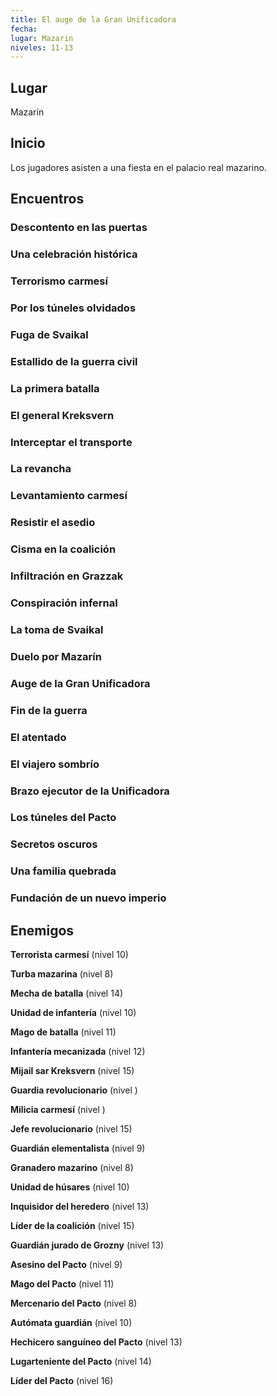 ```yaml
---
title: El auge de la Gran Unificadora
fecha: 
lugar: Mazarin
niveles: 11-13
---
```


## Lugar

Mazarín

## Inicio

Los jugadores asisten a una fiesta en el palacio real mazarino.

## Encuentros

### Descontento en las puertas

### Una celebración histórica

### Terrorismo carmesí

### Por los túneles olvidados

### Fuga de Svaikal

### Estallido de la guerra civil

### La primera batalla

### El general Kreksvern

### Interceptar el transporte

### La revancha

### Levantamiento carmesí

### Resistir el asedio

### Cisma en la coalición

### Infiltración en Grazzak

### Conspiración infernal

### La toma de Svaikal

### Duelo por Mazarín

### Auge de la Gran Unificadora

### Fin de la guerra

### El atentado

### El viajero sombrío

### Brazo ejecutor de la Unificadora

### Los túneles del Pacto

### Secretos oscuros

### Una familia quebrada

### Fundación de un nuevo imperio

## Enemigos

**Terrorista carmesí** (nivel 10)

**Turba mazarina** (nivel 8)

**Mecha de batalla** (nivel 14)

**Unidad de infantería** (nivel 10)

**Mago de batalla** (nivel 11)

**Infantería mecanizada** (nivel 12)

**Mijail sar Kreksvern** (nivel 15)

**Guardia revolucionario** (nivel )

**Milicia carmesí** (nivel )

**Jefe revolucionario** (nivel 15)

**Guardián elementalista** (nivel 9)

**Granadero mazarino** (nivel 8)

**Unidad de húsares** (nivel 10)

**Inquisidor del heredero** (nivel 13)

**Líder de la coalición** (nivel 15)

**Guardián jurado de Grozny** (nivel 13)

**Asesino del Pacto** (nivel 9)

**Mago del Pacto** (nivel 11)

**Mercenario del Pacto** (nivel 8)

**Autómata guardián** (nivel 10)

**Hechicero sanguíneo del Pacto** (nivel 13)

**Lugarteniente del Pacto** (nivel 14)

**Líder del Pacto** (nivel 16)